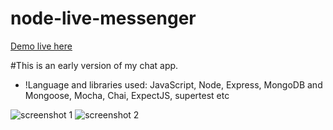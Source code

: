 # node-live-messenger

[Demo live here](https://node-live-messenger.herokuapp.com/)

#This is an early version of my chat app.
- !Language and libraries used: JavaScript, Node, Express, MongoDB and Mongoose, Mocha, Chai, ExpectJS, supertest etc

![screenshot 1]('./public/assets/screenshot1.PNG')
![screenshot 2]('./public/assets/screenshot2.PNG')

